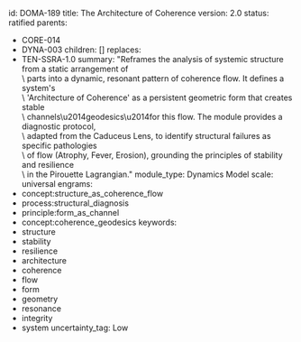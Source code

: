 id: DOMA-189
title: The Architecture of Coherence
version: 2.0
status: ratified
parents:
- CORE-014
- DYNA-003
children: []
replaces:
- TEN-SSRA-1.0
summary: "Reframes the analysis of systemic structure from a static arrangement of\
  \ parts into a dynamic, resonant pattern of coherence flow. It defines a system's\
  \ 'Architecture of Coherence' as a persistent geometric form that creates stable\
  \ channels\u2014geodesics\u2014for this flow. The module provides a diagnostic protocol,\
  \ adapted from the Caduceus Lens, to identify structural failures as specific pathologies\
  \ of flow (Atrophy, Fever, Erosion), grounding the principles of stability and resilience\
  \ in the Pirouette Lagrangian."
module_type: Dynamics Model
scale: universal
engrams:
- concept:structure_as_coherence_flow
- process:structural_diagnosis
- principle:form_as_channel
- concept:coherence_geodesics
keywords:
- structure
- stability
- resilience
- architecture
- coherence
- flow
- form
- geometry
- resonance
- integrity
- system
uncertainty_tag: Low